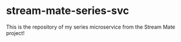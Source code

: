 # stream-mate-series-svc
This is the repository of my series microservice from the Stream Mate project!
